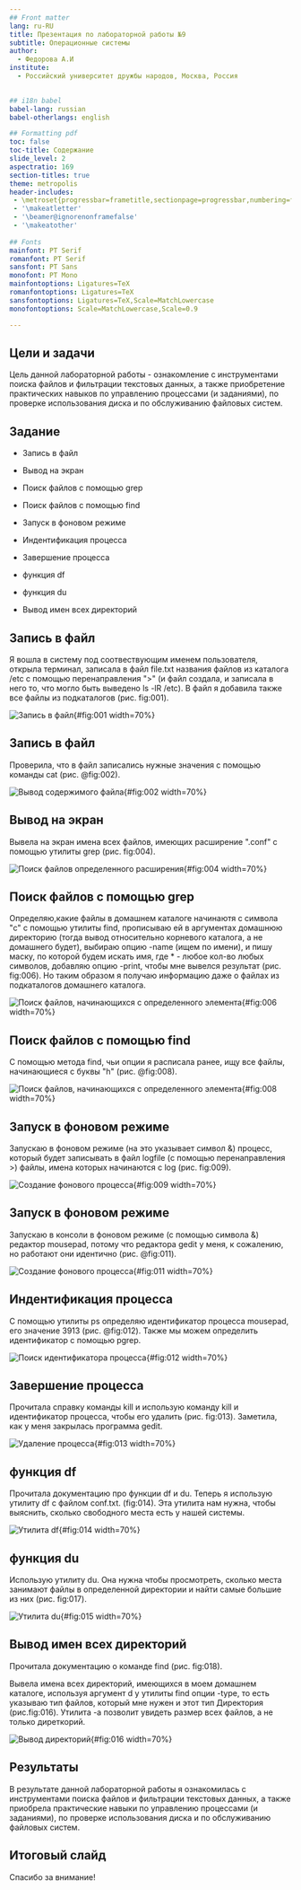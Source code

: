 ```yaml
---
## Front matter
lang: ru-RU
title: Презентация по лабораторной работы №9
subtitle: Операционные системы
author:
  - Федорова А.И
institute:
  - Российский университет дружбы народов, Москва, Россия
  

## i18n babel
babel-lang: russian
babel-otherlangs: english

## Formatting pdf
toc: false
toc-title: Содержание
slide_level: 2
aspectratio: 169
section-titles: true
theme: metropolis
header-includes:
 - \metroset{progressbar=frametitle,sectionpage=progressbar,numbering=fraction}
 - '\makeatletter'
 - '\beamer@ignorenonframefalse'
 - '\makeatother'
 
## Fonts
mainfont: PT Serif
romanfont: PT Serif
sansfont: PT Sans
monofont: PT Mono
mainfontoptions: Ligatures=TeX
romanfontoptions: Ligatures=TeX
sansfontoptions: Ligatures=TeX,Scale=MatchLowercase
monofontoptions: Scale=MatchLowercase,Scale=0.9

---
```



## Цели и задачи

Цель данной лабораторной работы - ознакомление с инструментами поиска файлов и фильтрации текстовых данных, а также приобретение практических навыков по управлению процессами (и заданиями), по проверке использования диска и по обслуживанию файловых систем.

## Задание

- Запись в файл

- Вывод на экран

- Поиск файлов с помощью grep

- Поиск файлов с помощью find

- Запуск в фоновом режиме

- Индентификация процесса

- Завершение процесса

- функция df

- функция du

- Вывод имен всех директорий


## Запись в файл

Я вошла в систему под соотвествующим именем пользователя, открыла терминал, записала в файл file.txt названия файлов из каталога /etc с помощью перенаправления ">" (и файл создала, и записала в него то, что могло быть выведено ls -lR /etc). В файл я добавила также все файлы из подкаталогов (рис. fig:001).

![Запись в файл](image/1.png){#fig:001 width=70%}

## Запись в файл

Проверила, что в файл записались нужные значения с помощью команды сat (рис. @fig:002).

![Вывод содержимого файла](image/2.png){#fig:002 width=70%}

## Вывод на экран

Вывела на экран имена всех файлов, имеющих расширение ".conf" с помощью утилиты grep (рис. fig:004).

![Поиск файлов определенного расширения](image/4.png){#fig:004 width=70%}

## Поиск файлов с помощью grep

Определяю,какие файлы в домашнем каталоге начинаютя с символа "c" с помощью утилиты find, прописываю ей в аргументах домашнюю директорию (тогда вывод относительно корневого каталога, а не домашнего будет), выбираю опцию -name (ищем по имени), и пишу маску, по которой будем искать имя, где * - любое кол-во любых символов, добавляю опцию -print, чтобы мне вывелся результат (рис. fig:006). Но таким образом я получаю информацию даже о файлах из подкаталогов домашнего каталога.

![Поиск файлов, начинающихся с определенного элемента](image/6.png){#fig:006 width=70%}

## Поиск файлов с помощью find

С помощью метода find, чьи опции я расписала ранее, ищу все файлы, начинающиеся с буквы "h" (рис. @fig:008).

![Поиск файлов, начинающихся с определенного элемента](image/8.png){#fig:008 width=70%}

## Запуск в фоновом режиме

Запускаю в фоновом режиме (на это указывает символ &) процесс, который будет записывать в файл logfile (с помощью перенаправления >) файлы, имена которых начинаются с log (рис. fig:009).

![Создание фонового процесса](image/9.png){#fig:009 width=70%}

## Запуск в фоновом режиме

Запускаю в консоли в фоновом режиме (с помощью символа &) редактор mousepad, потому что редактора gedit у меня, к сожалению, но работают они идентично (рис. @fig:011).

![Создание фонового процесса](image/11.png){#fig:011 width=70%}

## Индентификация процесса

С помощью утилиты ps определяю идентификатор процесса mousepad, его значение 3913 (рис. @fig:012). Также мы можем определить идентификатор с помощью pgrep.

![Поиск идентификатора процесса](image/12.png){#fig:012 width=70%}

## Завершение процесса

Прочитала справку команды kill и использую команду kill и идентификатор процесса, чтобы его удалить (рис. fig:013). Заметила, как у меня закрылась программа gedit.

![Удаление процесса](image/13.png){#fig:013 width=70%}

## функция df 

Прочитала документацию про функции df и du. Теперь я использую утилиту df с файлом сonf.txt. (fig:014). Эта утилита нам нужна, чтобы выяснить, сколько свободного места есть у нашей системы.

![Утилита df](image/14.png){#fig:014 width=70%}

## функция du

Использую утилиту du. Она нужна чтобы просмотреть, сколько места занимают файлы в определенной директории и найти самые большие из них (рис. fig:017).

![Утилита du](image/15.png){#fig:015 width=70%}

## Вывод имен всех директорий

Прочитала документацию о команде find (рис. fig:018).

Вывела имена всех директорий, имеющихся в моем домашнем каталоге, используя аргумент d у утилиты find опции -type, то есть указываю тип файлов, который мне нужен и этот тип Директория (рис.fig:016). Утилита -а позволит увидеть размер всех файлов, а не только диреткорий.

![Вывод директорий](image/16.png){#fig:016 width=70%}

## Результаты

В результате данной лабораторной работы я ознакомилась с инструментами поиска файлов и фильтрации текстовых данных, а также приобрела практические навыки по управлению процессами (и заданиями), по проверке использования диска и по обслуживанию файловых систем.


## Итоговый слайд

Спасибо за внимание!

